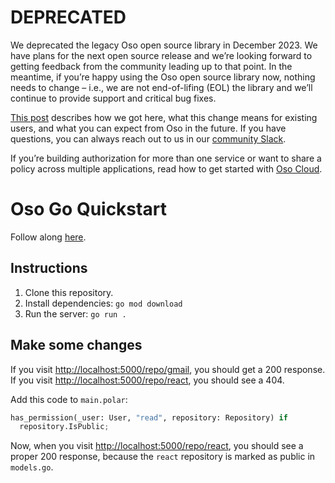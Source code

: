 # DEPRECATED

We deprecated the legacy Oso open source library in December 2023. We have plans for the next open source release and we’re looking forward to getting feedback from the community leading up to that point. In the meantime, if you’re happy using the Oso open source library now, nothing needs to change – i.e., we are not end-of-lifing (EOL) the library and we’ll continue to provide support and critical bug fixes.

[This post](https://www.osohq.com/docs/oss/getting-started/deprecation.html) describes how we got here, what this change means for existing users, and what you can expect from Oso in the future. If you have questions, you can always reach out to us in our [community Slack](https://join-slack.osohq.com).

If you’re building authorization for more than one service or want to share a policy across multiple applications, read how to get started with [Oso Cloud](https://www.osohq.com/docs).

# Oso Go Quickstart

Follow along [here](https://docs.osohq.com/go/getting-started/quickstart.html).

## Instructions

1. Clone this repository.
2. Install dependencies: `go mod download`
3. Run the server: `go run .`

## Make some changes

If you visit
[http://localhost:5000/repo/gmail](http://localhost:5000/repo/gmail), you
should get a 200 response. If you visit
[http://localhost:5000/repo/react](http://localhost:5000/repo/react), you
should see a 404.

Add this code to `main.polar`:
```python
has_permission(_user: User, "read", repository: Repository) if
  repository.IsPublic;
```

Now, when you visit
[http://localhost:5000/repo/react](http://localhost:5000/repo/react), you should
see a proper 200 response, because the `react` repository is marked as public
in `models.go`.
